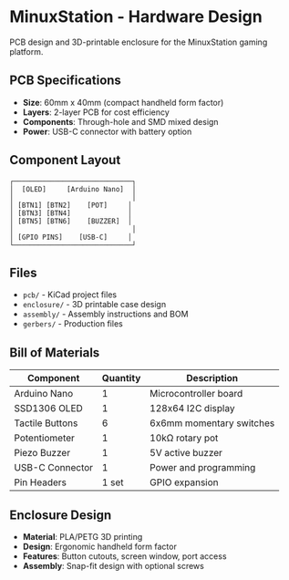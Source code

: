 # MinuxStation - Hardware Design

PCB design and 3D-printable enclosure for the MinuxStation gaming platform.

## PCB Specifications

- **Size**: 60mm x 40mm (compact handheld form factor)
- **Layers**: 2-layer PCB for cost efficiency
- **Components**: Through-hole and SMD mixed design
- **Power**: USB-C connector with battery option

## Component Layout

```
┌─────────────────────────────┐
│  [OLED]     [Arduino Nano]  │
│                             │
│ [BTN1] [BTN2]    [POT]     │
│ [BTN3] [BTN4]              │
│ [BTN5] [BTN6]    [BUZZER]  │
│                             │
│ [GPIO PINS]    [USB-C]     │
└─────────────────────────────┘
```

## Files

- `pcb/` - KiCad project files
- `enclosure/` - 3D printable case design
- `assembly/` - Assembly instructions and BOM
- `gerbers/` - Production files

## Bill of Materials

| Component | Quantity | Description |
|-----------|----------|-------------|
| Arduino Nano | 1 | Microcontroller board |
| SSD1306 OLED | 1 | 128x64 I2C display |
| Tactile Buttons | 6 | 6x6mm momentary switches |
| Potentiometer | 1 | 10kΩ rotary pot |
| Piezo Buzzer | 1 | 5V active buzzer |
| USB-C Connector | 1 | Power and programming |
| Pin Headers | 1 set | GPIO expansion |

## Enclosure Design

- **Material**: PLA/PETG 3D printing
- **Design**: Ergonomic handheld form factor
- **Features**: Button cutouts, screen window, port access
- **Assembly**: Snap-fit design with optional screws